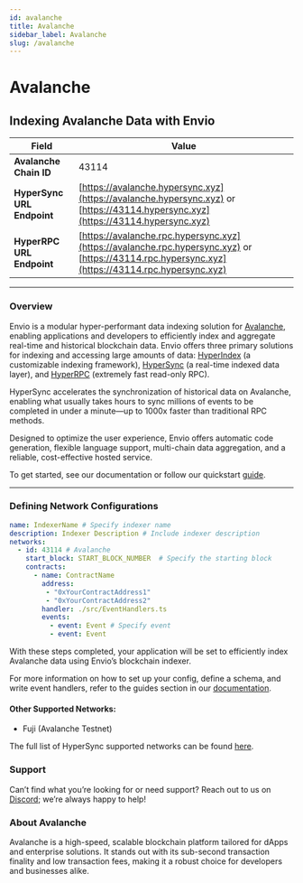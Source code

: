 ```yaml
---
id: avalanche
title: Avalanche
sidebar_label: Avalanche
slug: /avalanche
---
```


# Avalanche

## Indexing Avalanche Data with Envio

| **Field**                     | **Value**                                                                                          |
|-------------------------------|----------------------------------------------------------------------------------------------------|
| **Avalanche Chain ID**        | 43114                                                                                            |
| **HyperSync URL Endpoint**    | [https://avalanche.hypersync.xyz](https://avalanche.hypersync.xyz) or [https://43114.hypersync.xyz](https://43114.hypersync.xyz) |
| **HyperRPC URL Endpoint**     | [https://avalanche.rpc.hypersync.xyz](https://avalanche.rpc.hypersync.xyz) or [https://43114.rpc.hypersync.xyz](https://43114.rpc.hypersync.xyz) |

---

### Overview

Envio is a modular hyper-performant data indexing solution for [Avalanche](https://www.avax.network/), enabling applications and developers to efficiently index and aggregate real-time and historical blockchain data. Envio offers three primary solutions for indexing and accessing large amounts of data: [HyperIndex](/docs/HyperIndex/overview) (a customizable indexing framework), [HyperSync](/docs/HyperSync/overview) (a real-time indexed data layer), and [HyperRPC](/docs/HyperSync/overview-hyperrpc) (extremely fast read-only RPC).

HyperSync accelerates the synchronization of historical data on Avalanche, enabling what usually takes hours to sync millions of events to be completed in under a minute—up to 1000x faster than traditional RPC methods.

Designed to optimize the user experience, Envio offers automatic code generation, flexible language support, multi-chain data aggregation, and a reliable, cost-effective hosted service.

To get started, see our documentation or follow our quickstart [guide](/docs/HyperIndex/contract-import).

---

### Defining Network Configurations

```yaml
name: IndexerName # Specify indexer name
description: Indexer Description # Include indexer description
networks:
  - id: 43114 # Avalanche  
    start_block: START_BLOCK_NUMBER  # Specify the starting block
    contracts:
      - name: ContractName
        address:
         - "0xYourContractAddress1"
         - "0xYourContractAddress2"
        handler: ./src/EventHandlers.ts
        events:
          - event: Event # Specify event
          - event: Event
```


With these steps completed, your application will be set to efficiently index Avalanche data using Envio’s blockchain indexer.

For more information on how to set up your config, define a schema, and write event handlers, refer to the guides section in our [documentation](/docs/HyperIndex/configuration-file).

#### Other Supported Networks: 

* Fuji (Avalanche Testnet)

The full list of HyperSync supported networks can be found [here](/docs/HyperSync/hypersync-supported-networks).


### Support

Can’t find what you’re looking for or need support? Reach out to us on [Discord](https://discord.com/invite/Q9qt8gZ2fX); we’re always happy to help!


### About Avalanche

Avalanche is a high-speed, scalable blockchain platform tailored for dApps and enterprise solutions. It stands out with its sub-second transaction finality and low transaction fees, making it a robust choice for developers and businesses alike.
